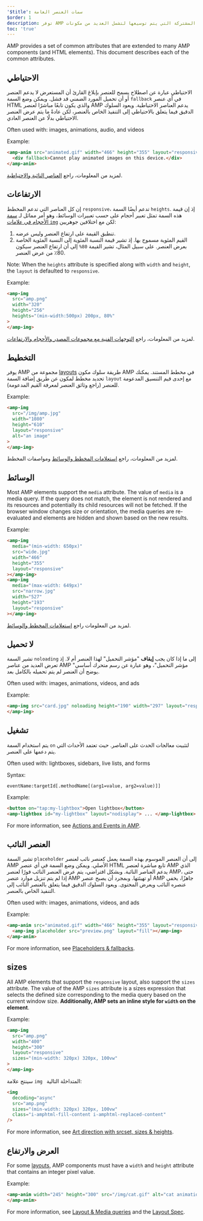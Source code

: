 ```yaml
---
'$title': سمات العنصر العامة
$order: 1
description: توفر AMP مجموعة من السمات المشتركة التي يتم توسيعها لتشمل العديد من مكونات AMP (وعناصر HTML). إذ يصف هذا المستند كل السمات المشتركة.
toc: 'true'
---
```


AMP provides a set of common attributes that are extended to many AMP components (and HTML elements). This document describes each of the common attributes.

## الاحتياطي

الاحتياطي عبارة عن اصطلاح يسمح للعنصر بإبلاغ القارئ أن المستعرض لا يدعم العنصر أو أن تحميل المورد الضمني قد فشل. ويمكن وضع السمة `fallback` في أي عنصر HTML والذي يكون تابعًا مباشرًا لعنصر AMP يدعم العناصر الاحتياطية. ويعود السلوك الدقيق فيما يتعلق بالاحتياطي إلى التنفيذ الخاص بالعنصر، لكن عادةً ما يتم عرض العنصر الاحتياطي بدلًا عن العنصر العادي.

Often used with: images, animations, audio, and videos

Example:

```html
<amp-anim src="animated.gif" width="466" height="355" layout="responsive">
  <div fallback>Cannot play animated images on this device.</div>
</amp-anim>
```

لمزيد من المعلومات، راجع [العناصر النائبة والاحتياطية](../../../documentation/guides-and-tutorials/develop/style_and_layout/placeholders.md).

## الارتفاعات

إن كل العناصر التي تدعم المخطط `responsive`، تدعم أيضًا السمة `heights`. إذ إن قيمة هذه السمة تمثل تعبير أحجام على حسب تعبيرات الوسائط، وهو أمر مماثل لـ [سمة الأحجام في علامات `img`](https://developer.mozilla.org/en-US/docs/Web/HTML/Element/img) لكن مع اختلافين جوهريين:

1. تنطبق القيمة على ارتفاع العنصر وليس عرضه.
2. القيم المئوية مسموح بها. إذ تشير قيمة النسبة المئوية إلى النسبة المئوية الخاصة بعرض العنصر. على سبيل المثال، تشير القيمة `80%` إلى أن ارتفاع العنصر سيكون 80٪ من عرض العنصر.

Note: When the `heights` attribute is specified along with `width` and `height`, the `layout` is defaulted to `responsive`.

Example:

```html
<amp-img
  src="amp.png"
  width="320"
  height="256"
  heights="(min-width:500px) 200px, 80%"
>
</amp-img>
```

لمزيد من المعلومات، راجع [التوجهات الفنية مع مجموعات المصدر والأحجام والارتفاعات](../../../documentation/guides-and-tutorials/develop/style_and_layout/art_direction.md).

## التخطيط

يوفر AMP مجموعة من [layouts](../../../documentation/guides-and-tutorials/develop/style_and_layout/control_layout.md#the-layout-attribute) طريقة سلوك مكون AMP في مخطط المستند. يمكنك تحديد مخطط لمكون عن طريق إضافة السمة `layout` مع إحدى قيم التنسيق المدعومة للعنصر (راجع وثائق العنصر لمعرفة القيم المدعومة).

Example:

```html
<amp-img
  src="/img/amp.jpg"
  width="1080"
  height="610"
  layout="responsive"
  alt="an image"
>
</amp-img>
```

لمزيد من المعلومات، راجع [استعلامات المخطط والوسائط](../../../documentation/guides-and-tutorials/develop/style_and_layout/control_layout.md) و<a>مواصفات المخطط</a>.

## الوسائط <a name="media"></a>

Most AMP elements support the `media` attribute. The value of `media` is a media query. If the query does not match, the element is not rendered and its resources and potentially its child resources will not be fetched. If the browser window changes size or orientation, the media queries are re-evaluated and elements are hidden and shown based on the new results.

Example:

```html
<amp-img
  media="(min-width: 650px)"
  src="wide.jpg"
  width="466"
  height="355"
  layout="responsive"
></amp-img>
<amp-img
  media="(max-width: 649px)"
  src="narrow.jpg"
  width="527"
  height="193"
  layout="responsive"
></amp-img>
```

لمزيد من المعلومات راجع [استعلامات المخطط والوسائط](../../../documentation/guides-and-tutorials/develop/style_and_layout/control_layout.md#element-media-queries).

## لا تحميل

تشير السمة `noloading` إلى ما إذا كان يجب **إيقاف** "مؤشر التحميل" لهذا العنصر أم لا. إذ تعرض العديد من عناصر AMP "مؤشر التحميل"، وهو عبارة عن رسم متحرك أساسي يوضح أن العنصر لم يتم تحميله بالكامل بعد.

Often used with: images, animations, videos, and ads

Example:

```html
<amp-img src="card.jpg" noloading height="190" width="297" layout="responsive">
</amp-img>
```

## تشغيل

يتم استخدام السمة `on` لتثبيت معالجات الحدث على العناصر. حيث تعتمد الأحداث التي يتم دعمها على العنصر.

Often used with: lightboxes, sidebars, live lists, and forms

Syntax:

```text
eventName:targetId[.methodName[(arg1=value, arg2=value)]]
```

Example:

```html
<button on="tap:my-lightbox">Open lightbox</button>
<amp-lightbox id="my-lightbox" layout="nodisplay"> ... </amp-lightbox>
```

For more information, see [Actions and Events in AMP](amp-actions-and-events.md).

## العنصر النائب

تشير السمة `placeholder` إلى أن العنصر الموسوم بهذه السمة يعمل كعنصر نائب لعنصر AMP الأصلي. ويمكن وضع السمة في أي عنصر HTML تابع مباشرة لعنصر AMP الذي يدعم العناصر النائبة. وبشكل افتراضي، يتم عرض العنصر النائب فورًا لعنصر AMP، حتى إذا لم يتم تنزيل موارد عنصر AMP أو تهيئتها. وبمجرد أن يصبح عنصر AMP جاهزًا، يخفي عنصره النائب ويعرض المحتوى. ويعود السلوك الدقيق فيما يتعلق بالعنصر النائب إلى التنفيذ الخاص بالعنصر.

Often used with: images, animations, videos, and ads

Example:

```html
<amp-anim src="animated.gif" width="466" height="355" layout="responsive">
  <amp-img placeholder src="preview.png" layout="fill"></amp-img>
</amp-anim>
```

For more information, see [Placeholders & fallbacks](../../../documentation/guides-and-tutorials/develop/style_and_layout/placeholders.md).

## sizes

All AMP elements that support the `responsive` layout, also support the `sizes` attribute. The value of the AMP `sizes` attribute is a sizes expression that selects the defined size corresponding to the media query based on the current window size. <strong>Additionally, AMP sets an inline style for <code>width</code> on the element</strong>.

Example:

```html
<amp-img
  src="amp.png"
  width="400"
  height="300"
  layout="responsive"
  sizes="(min-width: 320px) 320px, 100vw"
>
</amp-img>
```

سينتج علامة `img ` المتداخلة التالية:

```html
<img
  decoding="async"
  src="amp.png"
  sizes="(min-width: 320px) 320px, 100vw"
  class="i-amphtml-fill-content i-amphtml-replaced-content"
/>
```

For more information, see [Art direction with srcset, sizes & heights](../../../documentation/guides-and-tutorials/develop/style_and_layout/art_direction.md).

## العرض والارتفاع

For some [layouts](../../../documentation/guides-and-tutorials/develop/style_and_layout/control_layout.md#the-layout-attribute), AMP components must have a `width` and `height` attribute that contains an integer pixel value.

Example:

```html
<amp-anim width="245" height="300" src="/img/cat.gif" alt="cat animation">
</amp-anim>
```

For more information, see [Layout & Media queries](../../../documentation/guides-and-tutorials/develop/style_and_layout/control_layout.md) and the [Layout Spec](amp-html-layout/index.md).
